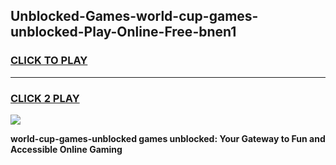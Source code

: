 
## Unblocked-Games-world-cup-games-unblocked-Play-Online-Free-bnen1
<h3>
<a href="https://premium76.site?title=world-cup-games-unblocked&ref=26A">CLICK TO PLAY</a></h3>
<hr>

<h3>
<a href="https://premium76.site?title=world-cup-games-unblocked&ref=26A">CLICK 2 PLAY</a>
  
</h3>

<a href="https://premium76.site?title=world-cup-games-unblocked&ref=26A"><img src="https://clearcache.store/games.png"></a>


**world-cup-games-unblocked games unblocked: Your Gateway to Fun and Accessible Online Gaming**
